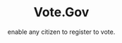 ---
id: vote-usa-gov
layout: case-study
agency: "GSA"
title: "Vote.Gov"
cover_art: "vote-cover-art.jpeg"
subtitle: "enable any citizen to register to vote."
impact_heading: "Helped over 2 million Americans register to vote in first 6 months since launch."

description: "In advance of National Voter Registration Day, our team sought to help the 51 million unregistered voters in the U.S. understand and access their rights as citizens. Working alongside the GSA’s Office of Citizen Services and Innovative Technology (OCSIT), we helped to build Vote.gov: a tool that enables any citizen to easily find out how to vote in their state of residence. Since  launch, Vote.gov has developed an initial pilot partnership with Facebook to help direct citizens to register to vote, and has helped millions of citizens register to vote in the 2016 Presidential election."

url: http://opportunity.census.gov/

gallery:
  - { src: "vote-nytech-meetup.jpg", caption: "PIFs presenting on the launch of Vote.gov at the NYTech Meetup.", alt: "Fellows presenting at the NYTech Meetup" }
  - { src: "vote-twitter.png", caption: "President Obama encouraging citizens to use Vote.gov to register to vote.", alt: "POTUS tweeting about Vote.gov" }

impact_metrics:
    - { metric: "5+ Million Americans", desc: "used vote.gov to register since launch." }
impact_metrics_src: "impact-background.png"
  
articles: 
  - { outlet: "Medium", logo_src: "medium-logo.png", title: "Shipping in Government: 5 Things We Learned from Vote.USA.Gov", quote: "With every high quality product we ship, we’re hoping to not only change the way citizens interact with government, but to also drastically change people’s perception of government as a center for forward-thinking innovation, user-centered design, and great products.", url: "https://medium.com/presidential-innovation-fellows/shipping-in-government-5-things-we-learned-from-vote-usa-gov-b13ecd98b0a1#.sid2xnlu5" }

tags:
  - Innovation
  - Open Government
  - Opportunity
  - Data

---